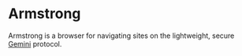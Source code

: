 # Armstrong

Armstrong is a browser for navigating sites on the lightweight, secure
[Gemini](https://gemini.circumlunar.space/) protocol. 
